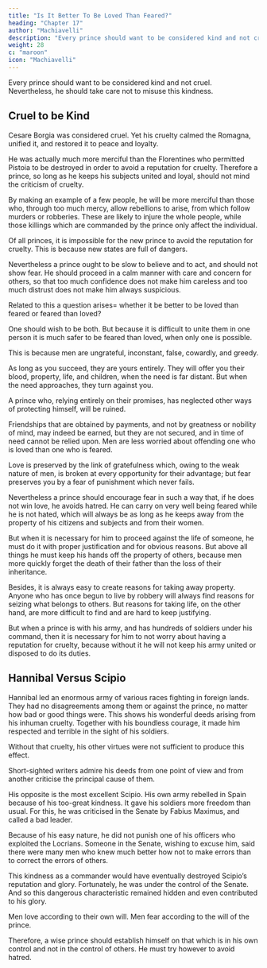```yaml
---
title: "Is It Better To Be Loved Than Feared?"
heading: "Chapter 17"
author: "Machiavelli"
description: "Every prince should want to be considered kind and not cruel. Nevertheless, he should take care not to misuse this kindness"
weight: 28
c: "maroon"
icon: "Machiavelli"
---
```





Every prince should want to be considered kind and not cruel. Nevertheless, he should take care not to misuse this kindness. 


## Cruel to be Kind

Cesare Borgia was considered cruel. Yet his cruelty calmed the Romagna, unified it, and restored it to peace and loyalty. 

He was actually much more merciful than the Florentines who permitted Pistoia to be destroyed in order to avoid a reputation for cruelty. Therefore a prince, so long as he keeps his subjects united and loyal, should not mind the criticism of cruelty. 

By making an example of a few people, he will be more merciful than those who, through too much mercy, allow rebellions to arise, from which follow murders or robberies. These are likely to injure the whole people, while those killings which are commanded by the prince only affect the individual.

Of all princes, it is impossible for the new prince to avoid the reputation for cruelty. This is because new states are full of dangers.

Nevertheless a prince ought to be slow to believe and to act, and should not show fear. He should proceed in a calm manner with care and concern for others, so that too much confidence does not make him careless and too much distrust does not make him always suspicious.

Related to this a question arises= whether it be better to be loved than feared or feared than loved? 

One should wish to be both. But because it is difficult to unite them in one person it is much safer to be feared than loved, when only one is possible. 

This is because men are ungrateful, inconstant, false, cowardly, and greedy. 

As long as you succeed, they are yours entirely. They will offer you their blood, property, life, and children, when the need is far distant. But when the need approaches, they turn against you. 

A prince who, relying entirely on their promises, has neglected other ways of protecting himself, will be ruined. 

Friendships that are obtained by payments, and not by greatness or nobility of mind, may indeed be earned, but they are not secured, and in time of need cannot be relied upon. Men are less worried about offending one who is loved than one who is feared. 

Love is preserved by the link of gratefulness which, owing to the weak nature of men, is broken at every opportunity for their advantage; but fear preserves you by a fear of punishment which never fails.

Nevertheless a prince should encourage fear in such a way that, if he does not win love, he avoids hatred. He can carry on very well being feared while he is not hated, which will always be as long as he keeps away from the property of his citizens and subjects and from their women. 

But when it is necessary for him to proceed against the life of someone, he must do it with proper justification and for obvious reasons. But above all things he must keep his hands off the property of others, because men more quickly forget the death of their father than the loss of their inheritance. 

Besides, it is always easy to create reasons for taking away property. Anyone who has once begun to live by robbery will always find reasons for seizing what belongs to others. But reasons for taking life, on the other hand, are more difficult to find and are hard to keep justifying. 

But when a prince is with his army, and has hundreds of soldiers under his command, then it is necessary for him to not worry about having a reputation for cruelty, because without it he will not keep his army united or disposed to do its duties.


## Hannibal Versus Scipio

Hannibal led an enormous army of various races fighting in foreign lands. They had no disagreements among them or against the prince, no matter how bad or good things were. This shows his wonderful deeds arising from his inhuman cruelty. Together with his boundless courage, it made him respected and terrible in the sight of his soldiers. 

Without that cruelty, his other virtues were not sufficient to produce this effect. 

Short-sighted writers admire his deeds from one point of view and from another criticise the principal cause of them.

His opposite is the most excellent Scipio. His own army rebelled in Spain because of his too-great kindness. It gave his soldiers more freedom than usual. <!--  is consistent with military discipline. --> For this, he was criticised in the Senate by Fabius Maximus, and called a bad leader. 

Because of his easy nature, he did not punish one of his officers who exploited the Locrians. Someone in the Senate, wishing to excuse him, said there were many men who knew much better how not to make errors than to correct the errors of others. 

This kindness as a commander would have eventually destroyed Scipio’s reputation and glory. Fortunately, he was under the control of the Senate. And so this dangerous characteristic remained hidden and even contributed to his glory.

<!-- Returning to the question of being feared or loved, I come to the conclusion that, because  -->

Men love according to their own will. Men fear according to the will of the prince. 

Therefore, a wise prince should establish himself on that which is in his own control and not in the control of others. He must try however to avoid hatred.
